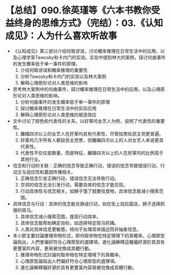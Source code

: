 # 【总结】090.徐英瑾等《六本书教你受益终身的思维方式》（完结）：03.《认知成见》：人为什么喜欢听故事

-   《认知成见》第三部分介绍何取谬误，讨论概率推理在日常生活中的应用，以及心理学家Tawosky和卡内门的实验。实验中提到林大的案例，探讨何曲事件的发生概率低于单一事件的原理。
    1.  介绍何取谬误和概率推理的重要性
    2.  分析Tawosky和卡内门的实验以及林大案例
    3.  解释心理原形论对人类思维的影响
-   思考林大案例中的何曲事件，探讨概率推理在日常生活中的应用，以及心理原形论对人类思维的影响。
    1.  分析何曲事件的发生概率低于单一事件的原理
    2.  探讨概率推理在日常生活中的实际应用
    3.  解释心理原形论对人类思维的塑造效应
-   文中讨论了颜色和代表性的关系，以好莱坞女艺人为例，说明了代表性的重要性。
    1.  離婚四次以上的女艺人在好莱坞具有代表性，尽管投票给民主党更普遍。
    2.  好莱坞几乎所有人都投民主党票，但離婚四次以上的人对女艺人来说更具代表性。
    3.  代表性不仅仅是数量，而是特征，離婚四次以上的人在好莱坞的比例高于其他行业。
-   信念和行动的关联：正确的信念导致正确行动，错误的信念导致错误行动，行动又与适应性和基因传播相关。
    1.  正确信念引发正确行动，错误信念无法导致行动。
    2.  空洞的信念无法引发行动，需要具体的信念才能兑现。
    3.  行动具体性与信念相关，如狮子饿了就要找食物，具体信念能减小搜索范围。
-   具体信念与行动：具体的信念能兑换成行动，如在街上找拉面店，狮子选择抓慢的斑马。
    1.  具体信念减小搜索范围，提高行动效率。
    2.  具体信念能帮助确定目标，如选择特定斑马抓捕。
    3.  人类对具体信息更敏感，倾向于处理具体描述而非抽象信息。
-   本小節主要討論推理命物形式，即何取命物在特定環境下的真概率。心理原型論指出，人們會偏好符合心理原型的選擇項，進化論解釋這種偏好源於其具有更豐富的內容，更易被兌換成具體行動。
    1.  推理命物形式討論何取命物在特定環境下的真概率。
    2.  心理原型論指出人們偏好符合心理原型的選擇項。
    3.  進化論解釋偏好源於具有更豐富內容易被兌換成具體行動。